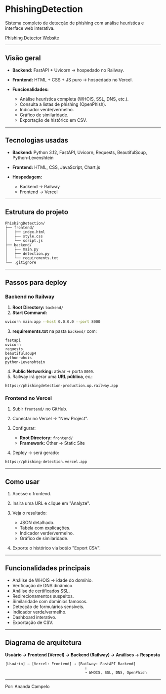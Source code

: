# PhishingDetection

Sistema completo de detecção de phishing com análise heurística e interface web interativa.

[Phishing Detector Website](https://phishing-detection-khaki.vercel.app/)

---

## Visão geral

* **Backend:** FastAPI + Uvicorn → hospedado no Railway.
* **Frontend:** HTML + CSS + JS puro → hospedado no Vercel.
* **Funcionalidades:**

  * Análise heurística completa (WHOIS, SSL, DNS, etc.).
  * Consulta a listas de phishing (OpenPhish).
  * Indicador verde/vermelho.
  * Gráfico de similaridade.
  * Exportação de histórico em CSV.

---

## Tecnologias usadas

* **Backend:** Python 3.12, FastAPI, Uvicorn, Requests, BeautifulSoup, Python-Levenshtein
* **Frontend:** HTML, CSS, JavaScript, Chart.js
* **Hospedagem:**

  * Backend → Railway
  * Frontend → Vercel

---

## Estrutura do projeto

```
PhishingDetection/
├── frontend/
│   ├── index.html
│   ├── style.css
│   └── script.js
├── backend/
│   ├── main.py
│   ├── detection.py
│   └── requirements.txt
└── .gitignore
```

---

## Passos para deploy

### Backend no Railway

1. **Root Directory:** `backend/`
2. **Start Command:**

```bash
uvicorn main:app --host 0.0.0.0 --port 8000
```

3. **requirements.txt** na pasta `backend/` com:

```
fastapi
uvicorn
requests
beautifulsoup4
python-whois
python-Levenshtein
```

4. **Public Networking:** ativar → porta `8000`.
5. Railway irá gerar uma **URL pública**, ex.:

```
https://phishingdetection-production.up.railway.app
```

### Frontend no Vercel

1. Subir `frontend/` no GitHub.
2. Conectar no Vercel → "New Project".
3. Configurar:

   * **Root Directory:** `frontend/`
   * **Framework:** Other → Static Site
4. Deploy → será gerado:

```
https://phishing-detection.vercel.app
```

---

## Como usar

1. Acesse o frontend.
2. Insira uma URL e clique em "Analyze".
3. Veja o resultado:

   * JSON detalhado.
   * Tabela com explicações.
   * Indicador verde/vermelho.
   * Gráfico de similaridade.
4. Exporte o histórico via botão "Export CSV".

---

## Funcionalidades principais

* Análise de WHOIS → idade do domínio.
* Verificação de DNS dinâmico.
* Análise de certificados SSL.
* Redirecionamentos suspeitos.
* Similaridade com domínios famosos.
* Detecção de formulários sensíveis.
* Indicador verde/vermelho.
* Dashboard interativo.
* Exportação de CSV.

---

## Diagrama de arquitetura

**Usuário → Frontend (Vercel) → Backend (Railway) → Análises → Resposta**

```
[Usuário] → [Vercel: Frontend] → [Railway: FastAPI Backend]
                                    ↑
                                    → WHOIS, SSL, DNS, OpenPhish
```

---

Por: Ananda Campelo
